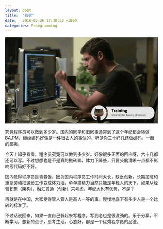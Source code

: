 ```yaml
---
layout: post
title:  "码农"
date:   2016-02-26 17:30:52 +1000
categories: Promgramming
---
```

![Keep Programming](/assets/programmer.gif)

究竟程序员可以做到多少岁。国内的同学和旧同事通常到了这个年纪都会转做BA,PM，继续编码好像是一件很丢人的事似的。听见你三十好几还做编码，一脸的鄙夷。

今天上知乎看看，程序员究竟可以做到多少岁。好像很多正面的回应呀，六十几都还可以写。不过想想也是不是真的搬砖嘛，体力下降些，只要头脑清晰一点都不影响写代码好不好。

国内觉得程序员是青春饭，因为国内程序员工作时间太长，缺乏创新，长期加班和重复劳动把这份工作变成体力活。单单拼精力当然只能是年轻人的天下，如果从经验积累（架构），融汇贯通（创新）来考虑，年纪大也有优势，不是？

再就是在中国，大家觉得管人管人是高人一等的事。慢慢地底下有多少人是一个比较的标准了。

不过话说回来，如果一直自己躲起来写程序，写到老也是很没劲的。乐于分享，不断学习，想新的点子，思考生活，心态好，都是一个优秀程序员的品德。